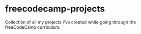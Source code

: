 # freecodecamp-projects
Collection of all my projects I've created while going through the freeCodeCamp curriculum.
